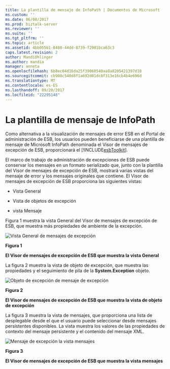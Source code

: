 ```yaml
---
title: La plantilla de mensaje de InfoPath | Documentos de Microsoft
ms.custom: ''
ms.date: 06/08/2017
ms.prod: biztalk-server
ms.reviewer: ''
ms.suite: ''
ms.tgt_pltfrm: ''
ms.topic: article
ms.assetid: 4bb055b1-8480-44dd-8739-f2981bca63c3
caps.latest.revision: 2
author: MandiOhlinger
ms.author: mandia
manager: anneta
ms.openlocfilehash: 6b8ec04d16da25f39060540aa8a8205421397d18
ms.sourcegitcommit: cb908c540d8f1a692d01dc8f313e16cb4b4e696d
ms.translationtype: MT
ms.contentlocale: es-ES
ms.lasthandoff: 09/20/2017
ms.locfileid: "22295148"
---
```

# <a name="the-infopath-message-template"></a>La plantilla de mensaje de InfoPath
Como alternativa a la visualización de mensajes de error ESB en el Portal de administración de ESB, los usuarios pueden beneficiarse de una plantilla de mensaje de Microsoft InfoPath denominada el Visor de mensajes de excepción de ESB, proporcionará el [!INCLUDE[esbToolkit](../includes/esbtoolkit-md.md)].  
  
 El marco de trabajo de administración de excepciones de ESB puede conservar los mensajes en un formato serializado que, junto con la plantilla del Visor de mensajes de excepción de ESB, mostrará varias vistas del mensaje de error y los mensajes originales que contiene. El Visor de mensajes de excepción de ESB proporciona las siguientes vistas:  
  
-   Vista General  
  
-   Vista de objetos de excepción  
  
-   vista Mensaje  
  
 Figura 1 muestra la vista General del Visor de mensajes de excepción de ESB, que muestra más propiedades de ambiente de la excepción.  
  
 ![Vista General de mensajes de excepción](../esb-toolkit/media/ch4-exceptionmessagegeneralview.gif "Ch4-ExceptionMessageGeneralView")  
  
 **Figura 1**  
  
 **El Visor de mensajes de excepción de ESB que muestra la vista General**  
  
 La figura 2 muestra la vista de objeto de excepción, que muestra las propiedades y el seguimiento de pila de la **System.Exception** objeto.  
  
 ![Objeto de excepción de mensaje de excepción](../esb-toolkit/media/ch4-exceptionmessageexceptionobject.gif "Ch4-ExceptionMessageExceptionObject")  
  
 **Figura 2**  
  
 **El Visor de mensajes de excepción de ESB que muestra la vista de objeto de excepción**  
  
 La figura 3 muestra la vista de mensajes, que proporciona una lista de desplegable desde el que el usuario puede seleccionar desde mensajes persistentes disponibles. La vista muestra los valores de las propiedades de contexto del mensaje persistente y el contenido del mensaje XML.  
  
 ![Mensaje de excepción la vista mensajes](../esb-toolkit/media/ch4-exceptionmessagemessagesview.gif "Ch4-ExceptionMessageMessagesView")  
  
 **Figura 3**  
  
 **El Visor de mensajes de excepción de ESB que muestra la vista mensajes**